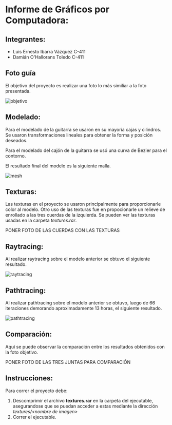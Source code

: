 # Informe de Gráficos por Computadora:

## Integrantes:

- Luis Ernesto Ibarra Vázquez C-411
- Damián O'Hallorans Toledo C-411



## Foto guía

El objetivo del proyecto es realizar una foto lo más similiar a la foto presentada.

![objetivo](objetivo.jpg)

## Modelado:

Para el modelado de la guitarra se usaron en su mayoría cajas y cilindros. Se usaron transformaciones lineales para obtener la forma y posición deseados.

Para el modelado del cajón de la guitarra se usó una curva de Bezier para el contorno.

El resultado final del modelo es la siguiente malla.

![mesh](mesh.jpg)

## Texturas:

Las texturas en el proyecto se usaron principalmente para proporcionarle color al modelo. Otro uso de las texturas fue en propocionarle un relieve de enrollado a las tres cuerdas de la izquierda. Se pueden ver las texturas usadas en la carpeta *textures.rar*.

PONER FOTO DE LAS CUERDAS CON LAS TEXTURAS

## Raytracing:

Al realizar raytracing sobre el modelo anterior se obtuvo el siguiente resultado.

![raytracing](ray.jpg)

## Pathtracing:

Al realizar pathtracing sobre el modelo anterior se obtuvo, luego de 66 iteraciones demorando aproximadamente 13 horas, el siguiente resultado.

![pathtracing](path.jpeg)

## Comparación:

Aquí se puede observar la comparación entre los resultados obtenidos con la foto objetivo.

PONER FOTO DE LAS TRES JUNTAS PARA COMPARACIÓN



## Instrucciones:

Para correr el proyecto debe:

1. Descomprimir el archivo **textures.rar** en la carpeta del ejecutable, asegurandose que se puedan acceder a estas mediante la dirección *textures/\<nombre de imagen\>* 
2. Correr el ejecutable.